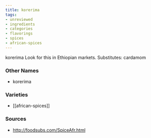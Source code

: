 ```yaml
---
title: korerima
tags:
- unreviewed
- ingredients
- categories
- flavorings
- spices
- african-spices
---
```

korerima Look for this in Ethiopian markets. Substitutes: cardamom

### Other Names

* korerima

### Varieties

* [[african-spices]]

### Sources
* http://foodsubs.com/SpiceAfr.html
